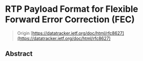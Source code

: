 # RTP Payload Format for Flexible Forward Error Correction (FEC)

> Origin [https://datatracker.ietf.org/doc/html/rfc8627](https://datatracker.ietf.org/doc/html/rfc8627)

## Abstract
